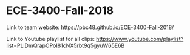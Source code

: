 # ECE-3400-Fall-2018

Link to team website: https://pbc48.github.io/ECE-3400-Fall-2018/


Link to Youtube playlist for all clips: https://www.youtube.com/playlist?list=PLlDmQrapOPoI81cNX5rbt9q5gyuW65E6B


